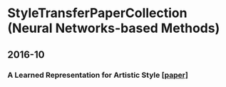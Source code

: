 # StyleTransferPaperCollection (Neural Networks-based Methods)

## 2016-10

### A Learned Representation for Artistic Style [[paper]](https://arxiv.org/abs/1610.07629)
